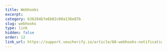 ```yaml
---
title: Webhooks
excerpt: 
category: 636284b7e6b02c00a136e87b
slug: webhooks
type: link
hidden: false
order: 12
link_url: https://support.voucherify.io/article/68-webhooks-notifications
---
```

